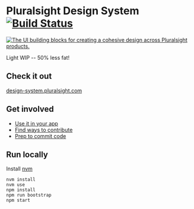 # Pluralsight Design System [![Build Status](https://travis-ci.org/pluralsight/design-system.svg?branch=master)](https://travis-ci.org/pluralsight/design-system)

<a href="https://www.youtube.com/watch?v=aDh6eIodH-c"><img alt="The UI building blocks for creating a cohesive design across Pluralsight products." src="https://i.imgur.com/tf35gHt.jpg" /></a>

Light WIP -- 50% less fat!

## Check it out

[design-system.pluralsight.com](http://design-system.pluralsight.com)

## Get involved

- [Use it in your app](http://design-system.pluralsight.com/install/)
- [Find ways to contribute](http://design-system.pluralsight.com/contribute/)
- [Prep to commit code](http://design-system.pluralsight.com/contribute/code/)

## Run locally

Install [nvm](https://github.com/nvm-sh/nvm)

```
nvm install
nvm use
npm install
npm run bootstrap
npm start
```
